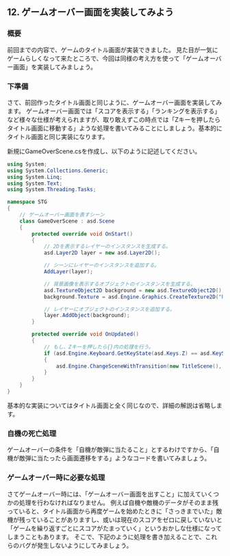 ## 12. ゲームオーバー画面を実装してみよう

### 概要

前回までの内容で、ゲームのタイトル画面が実装できました。
見た目が一気にゲームらしくなって来たところで、今回は同様の考え方を使って「ゲームオーバー画面」を実装してみましょう。

### 下準備

さて、前回作ったタイトル画面と同じように、ゲームオーバー画面を実装してみます。
ゲームオーバー画面では「スコアを表示する」「ランキングを表示する」など様々な仕様が考えられますが、取り敢えずこの時点では「Zキーを押したらタイトル画面に移動する」ような処理を書いてみることにしましょう。基本的にタイトル画面と同じ実装になります。

新規にGameOverScene.csを作成し、以下のように記述してください。

```cs
using System;
using System.Collections.Generic;
using System.Linq;
using System.Text;
using System.Threading.Tasks;

namespace STG
{
	// ゲームオーバー画面を表すシーン
	class GameOverScene : asd.Scene
	{
		protected override void OnStart()
		{
			// 2Dを表示するレイヤーのインスタンスを生成する。
			asd.Layer2D layer = new asd.Layer2D();

			// シーンにレイヤーのインスタンスを追加する。
			AddLayer(layer);

			// 背景画像を表示するオブジェクトのインスタンスを生成する。
			asd.TextureObject2D background = new asd.TextureObject2D();
			background.Texture = asd.Engine.Graphics.CreateTexture2D("Resources/Over.png");

			// レイヤーにオブジェクトのインスタンスを追加する。
			layer.AddObject(background);
		}

		protected override void OnUpdated()
		{
			// もし、Zキーを押したら{}内の処理を行う。
			if (asd.Engine.Keyboard.GetKeyState(asd.Keys.Z) == asd.KeyState.Push)
			{
				asd.Engine.ChangeSceneWithTransition(new TitleScene(), new asd.TransitionFade(1.0f, 1.0f));
			}
		}
	}
}
```

基本的な実装についてはタイトル画面と全く同じなので、詳細の解説は省略します。

### 自機の死亡処理

ゲームオーバーの条件を「自機が敵弾に当たること」とするわけですから、「自機が敵弾に当たったら画面遷移をする」ようなコードを書いてみましょう。

### ゲームオーバー時に必要な処理

さてゲームオーバー時には、「ゲームオーバー画面を出すこと」に加えていくつかの処理を行わなければなりません。
例えば自機や敵機のデータがそのまま残っていると、タイトル画面から再度ゲームを始めたときに「さっきまでいた」敵機が残っていることがありますし、或いは現在のスコアをゼロに戻していないと「ゲームを繰り返すごとにスコアがたまっていく」というおかしな仕様になってしまうこともあります。
そこで、下記のように処理を書き加えることで、これらのバグが発生しないようにしてみましょう。

